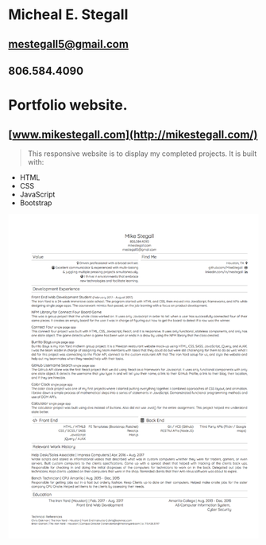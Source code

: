 # Micheal E. Stegall
## [mestegall5@gmail.com](mailto:mestegall5@gmail.com)

## 806.584.4090

# Portfolio website.
## [www.mikestegall.com](http://mikestegall.com/)

> This responsive website is to display my completed projects. It is built with:

* HTML
* CSS
* JavaScript
* Bootstrap

![img](./img//resume.png)
